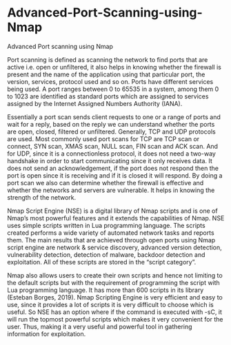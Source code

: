 # Advanced-Port-Scanning-using-Nmap
Advanced Port scanning using Nmap

Port scanning is defined as scanning the network to find ports that are active i.e. open or unfiltered, it also helps in knowing whether the firewall is present and the name of the application using that particular port, the version, services, protocol used and so on. Ports have different services being used. A port ranges between 0 to 65535 in a system, among them 0 to 1023 are identified as standard ports which are assigned to services assigned by the Internet Assigned Numbers Authority (IANA). 

Essentially a port scan sends client requests to one or a range of ports and wait for a reply, based on the reply we can understand whether the ports are open, closed, filtered or unfiltered. Generally, TCP and UDP protocols are used. Most commonly used port scans for TCP are TCP scan or connect, SYN scan, XMAS scan, NULL scan, FIN scan and ACK scan. And for UDP, since it is a connectionless protocol, it does not need a two-way handshake in order to start communicating since it only receives data. It does not send an acknowledgement, if the port does not respond then the port is open since it is receiving and if it is closed it will respond. By doing a port scan we also can determine whether the firewall is effective and whether the networks and servers are vulnerable. It helps in knowing the strength of the network.

Nmap Script Engine (NSE) is a digital library of Nmap scripts and is one of Nmap’s most powerful features and it extends the capabilities of Nmap. NSE uses simple scripts written in Lua programming language. The scripts created performs a wide variety of automated network tasks and reports them. The main results that are achieved through open ports using Nmap script engine are network & service discovery, advanced version detection, vulnerability detection, detection of malware, backdoor detection and exploitation. All of these scripts are stored in the “script category”. 

Nmap also allows users to create their own scripts and hence not limiting to the default scripts but with the requirement of programming the script with Lua programming language. It has more than 600 scripts in its library (Esteban Borges, 2019).
Nmap Scripting Engine is very efficient and easy to use, since it provides a lot of scripts it is very difficult to choose which is useful. So NSE has an option where if the command is executed with -sC, it will run the topmost powerful scripts which makes it very convenient for the user. Thus, making it a very useful and powerful tool in gathering information for exploitation.
